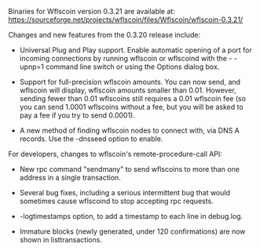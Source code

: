 Binaries for Wflscoin version 0.3.21 are available at:
  https://sourceforge.net/projects/wflscoin/files/Wflscoin/wflscoin-0.3.21/

Changes and new features from the 0.3.20 release include:

* Universal Plug and Play support.  Enable automatic opening of a port for incoming connections by running wflscoin or wflscoind with the - -upnp=1 command line switch or using the Options dialog box.

* Support for full-precision wflscoin amounts.  You can now send, and wflscoin will display, wflscoin amounts smaller than 0.01.  However, sending fewer than 0.01 wflscoins still requires a 0.01 wflscoin fee (so you can send 1.0001 wflscoins without a fee, but you will be asked to pay a fee if you try to send 0.0001).

* A new method of finding wflscoin nodes to connect with, via DNS A records. Use the -dnsseed option to enable.

For developers, changes to wflscoin's remote-procedure-call API:

* New rpc command "sendmany" to send wflscoins to more than one address in a single transaction.

* Several bug fixes, including a serious intermittent bug that would sometimes cause wflscoind to stop accepting rpc requests. 

* -logtimestamps option, to add a timestamp to each line in debug.log.

* Immature blocks (newly generated, under 120 confirmations) are now shown in listtransactions.
